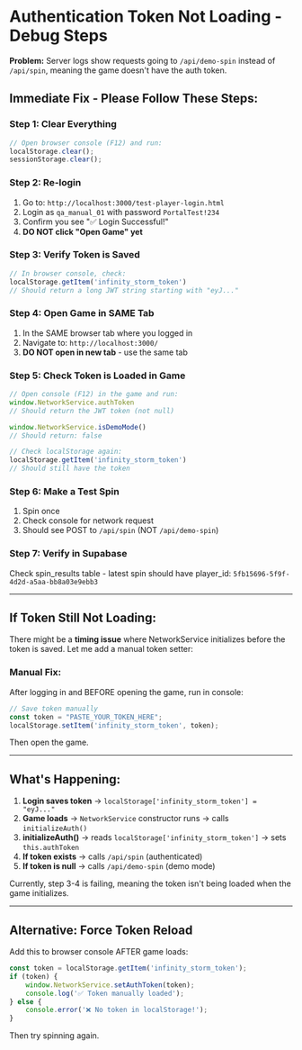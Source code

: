 # Authentication Token Not Loading - Debug Steps

**Problem:** Server logs show requests going to `/api/demo-spin` instead of `/api/spin`, meaning the game doesn't have the auth token.

## Immediate Fix - Please Follow These Steps:

### Step 1: Clear Everything
```javascript
// Open browser console (F12) and run:
localStorage.clear();
sessionStorage.clear();
```

### Step 2: Re-login
1. Go to: `http://localhost:3000/test-player-login.html`
2. Login as `qa_manual_01` with password `PortalTest!234`
3. Confirm you see "✅ Login Successful!"
4. **DO NOT click "Open Game" yet**

### Step 3: Verify Token is Saved
```javascript
// In browser console, check:
localStorage.getItem('infinity_storm_token')
// Should return a long JWT string starting with "eyJ..."
```

### Step 4: Open Game in SAME Tab
1. In the SAME browser tab where you logged in
2. Navigate to: `http://localhost:3000/` 
3. **DO NOT open in new tab** - use the same tab

### Step 5: Check Token is Loaded in Game
```javascript
// Open console (F12) in the game and run:
window.NetworkService.authToken
// Should return the JWT token (not null)

window.NetworkService.isDemoMode()
// Should return: false

// Check localStorage again:
localStorage.getItem('infinity_storm_token')
// Should still have the token
```

### Step 6: Make a Test Spin
1. Spin once
2. Check console for network request
3. Should see POST to `/api/spin` (NOT `/api/demo-spin`)

### Step 7: Verify in Supabase
Check spin_results table - latest spin should have player_id: `5fb15696-5f9f-4d2d-a5aa-bb8a03e9ebb3`

---

## If Token Still Not Loading:

There might be a **timing issue** where NetworkService initializes before the token is saved. Let me add a manual token setter:

### Manual Fix:
After logging in and BEFORE opening the game, run in console:
```javascript
// Save token manually
const token = "PASTE_YOUR_TOKEN_HERE";
localStorage.setItem('infinity_storm_token', token);
```

Then open the game.

---

## What's Happening:

1. **Login saves token** → `localStorage['infinity_storm_token'] = "eyJ..."`
2. **Game loads** → `NetworkService` constructor runs → calls `initializeAuth()`
3. **initializeAuth()** → reads `localStorage['infinity_storm_token']` → sets `this.authToken`
4. **If token exists** → calls `/api/spin` (authenticated)
5. **If token is null** → calls `/api/demo-spin` (demo mode)

Currently, step 3-4 is failing, meaning the token isn't being loaded when the game initializes.

---

## Alternative: Force Token Reload

Add this to browser console AFTER game loads:
```javascript
const token = localStorage.getItem('infinity_storm_token');
if (token) {
    window.NetworkService.setAuthToken(token);
    console.log('✅ Token manually loaded');
} else {
    console.error('❌ No token in localStorage!');
}
```

Then try spinning again.

